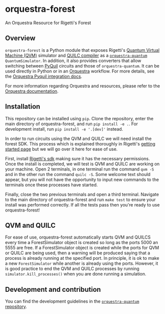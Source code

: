 # orquestra-forest

An Orquestra Resource for Rigetti's Forest

## Overview

`orquestra-forest` is a Python module that exposes Rigetti's [Quantum Virtual Machine (QVM)](https://github.com/rigetti/qvm) simulator and [QUILC compiler](https://github.com/rigetti/quilc) as a [`orquestra-quantum`](https://github.com/zapatacomputing/orquestra-quantum/blob/main/src/python/orquestra/quantum/api/backend.py) `QuantumSimulator`. In addition, it also provides converters that allow switching between [PyQuil](https://github.com/rigetti/pyquil) circuits and those of `orquestra-quantum`.
It can be used directly in Python or in an [Orquestra](https://www.orquestra.io) workflow.
For more details, see the [Orquestra Pyquil integration docs](http://docs.orquestra.io/other-resources/framework-integrations/pyquil/).

For more information regarding Orquestra and resources, please refer to the [Orquestra documentation](https://www.orquestra.io/docs).

## Installation

This repository can be installed using `pip`. Clone the repository, enter the main directory of orquestra-forest, and run `pip install -e .`. For development install, run `pip install -e '.[dev]'` instead.

In order to run circuits using the QVM and QUILC we will need install the forest SDK. This process which is explained thoroughly in Rigetti's [getting started page](https://pyquil-docs.rigetti.com/en/stable/start.html?highlight=qvm) but we will go over it here for ease of use.

First, install [Rigetti's sdk](https://qcs.rigetti.com/sdk-downloads) making sure it has the necessary permissions. Once the install is completed, we will test is QVM and QUILC are working on your machine. Open 2 terminals, in one terminal run the command `qvm -S` and in the other run the command `quilc -S`. Some welcome text should appear, but you will not have the opportunity to input new commands to the terminals once these processes have started.

Finally, close the two previous terminals and open a third terminal. Navigate to the main directory of orquestra-forest and run `make test` to ensure your install was performed correctly. If all the tests pass then you're ready to use orquestra-forest!

## QVM and QUILC

For ease of use, orquestra-forest automatically starts QVM and QUILCS every time a ForestSimulator object is created so long as the ports 5000 an 5555 are free. If a ForestSimulator object is created while the ports for QVM or QUILC are being used, then a warning will be produced saying that a process is already running at the specified port. In principle, it is ok to make a new `ForestSimulator` while another is already using the ports. However, it is good practice to end the QVM and QUILC processes by running `simulator.kill_processes()` when you are done running a simulation.

## Development and contribution

You can find the development guidelines in the [`orquestra-quantum` repository](https://github.com/zapatacomputing/orquestra-quantum).
